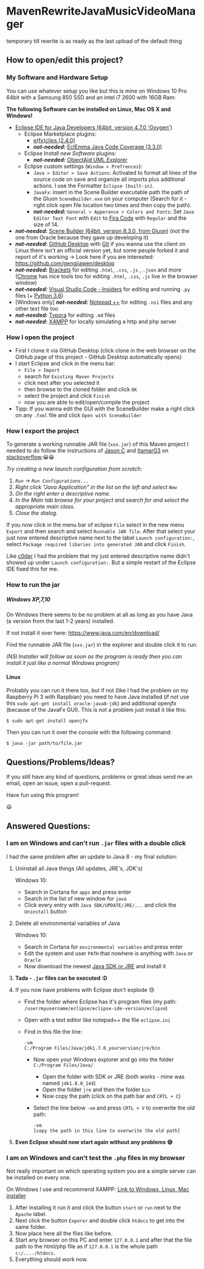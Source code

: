 # MavenRewriteJavaMusicVideoManager
temporary till rewrite is as ready as the last upload of the default thing

## How to open/edit this project?

### My Software and Hardware Setup

You can use whatever setup you like but this is mine on Windows 10 Pro 64bit with a Samsung 850 SSD and an intel i7 2600 with 16GB Ram:

**The following Software can be installed on Linux, Mac OS X and Windows!**

- [Eclipse IDE for Java Developers (64bit, version 4.7.0 'Oxygen')](https://www.eclipse.org/downloads/)
  - Eclipse Marketplace plugins:
    - [e(fx)clips (2.4.0)](http://marketplace.eclipse.org/content/efxclipse)
    - ***not-needed:*** [EclEmma Java Code Coverage (3.3.0)](http://marketplace.eclipse.org/content/eclemma-java-code-coverage)
  - Eclipse *Install new Software* plugins:
    - ***not-needed:*** [ObjectAid UML Explorer](http://www.objectaid.com/update/current)
  - Eclipse custom settings (`Window > Prefrences`):
    - `Java > Editor > Save Actions`: Activated to format all lines of the source code on save and organize all imports plus additional actions. I use the Formatter `Eclipse [built-in]`.
    - `JavaFx`: insert in the Scene Builder executable path the path of the Gluon `SceneBuilder.exe` on your computer (Search for it - right click open file location two times and then copy the path).
    - ***not-needed:***  `General > Apperance > Colors and Fonts`: Set `Java Editor Text Font` with `Edit` to [Fira Code](https://github.com/tonsky/FiraCode) with `Regular` and the size of 14.
- ***not-needed:*** [Scene Builder (64bit, version 8.3.0, from Gluon)](http://gluonhq.com/products/scene-builder/) (not the one from Oracle because they gave up developing it)
- ***not-needed:*** [GitHub Desktop](https://desktop.github.com/) with [Git](https://git-scm.com/downloads)
  if you wanna use the client on Linux there isn't an official version yet, but some people forked it and report of it's working -> Look here if you are interested: https://github.com/gengjiawen/desktop
- ***not-needed:*** [Brackets](http://brackets.io/) for editing `.html`,  `.css`, `.js` , `.json` and more
  ([Chrome](https://www.google.com/intl/en/chrome/browser/canary.html) has nice tools too for editing `.html`,  `.css`, `.js` live in the browser window)
- ***not-needed:*** [Visual Studio Code - Insiders](https://code.visualstudio.com/insiders) for editing and running `.py` files (+ [Python 3.6](https://www.python.org/downloads/))
- [Windows only] ***not-needed:*** [Notepad ++](https://notepad-plus-plus.org/) for editing `.nsi` files and any other text file too
- ***not-needed:*** [Typora](https://typora.io/) for editing `.md` files
- ***not-needed:*** [XAMPP](https://www.apachefriends.org/download.html) for locally simulating a http and php server

### How I open the project

- First I clone it via GitHub Desktop (click clone in the web browser on the GitHub page of this project - GitHub Desktop automatically opens)
- I start Eclipse and click in the menu bar:
  - `File > Import`
  - search for `Existing Maven Projects`
  - click next after you selected it
  - then browse to the cloned folder and click `OK`
  - select the project and click `Finish`
  - now you are able to edit/open/compile the project
- Tipp: If you wanna edit the GUI with the SceneBuilder make a right click on any `.fxml` file and click `Open with SceneBuilder`

### How I export the project

To generate a working runnable JAR file (`xxx.jar`) of this Maven project I needed to do follow the instructions of [Jason C](https://stackoverflow.com/users/616460/jason-c) and [ItamarG3](https://stackoverflow.com/users/3625036/itamarg3) on [stackoverflow](https://stackoverflow.com/a/18218809/7827128)::grinning::grinning:

*Try creating a new launch configuration from scratch:*

1. *`Run` -> `Run Configurations...`*
2. *Right click "Java Application" in the list on the left and select `New`*
3. *On the right enter a descriptive name.*
4. *In the Main tab browse for your project and search for and select the appropriate main class.*
5. *Close the dialog.*

If you now click in the menu bar of eclipse `File` select in the new menu `Export` and then search and select `Runnable JAR file`. After that select your just now entered descriptive name next to the label `Launch configuration:`, select `Package required libaries into generated JAR` and click `Finish`.

Like [c0der](https://stackoverflow.com/a/43454265/7827128) I had the problem that my just entered descriptive name didn't showed up under `Launch configuration:`. But a simple restart of the Eclipse IDE fixed this for me.

### How to run the jar

##### Windows XP,7,10

On Windows there seems to be no problem at all as long as you have Java (a version from the last 1-2 years) installed.

If not install it over here: https://www.java.com/en/download/

Find the runnable JAR file (`xxx.jar`) in the explorer and double click it to run.

*(NSI Installer will follow as soon as the program is ready then you can install it just like a normal Windows program)*

#### Linux

Probably you can run it there too, but if not (like I had the problem on my Raspberry Pi 3 with Raspbian) you need to have Java installed (if not use this `sudo apt-get install oracle-java8-jdk`) and additional openjfx (because of the JavaFx GUI). This is not a problem just install it like this:

```
$ sudo apt-get install openjfx
```

Then you can run it over the console with the following command:

```
$ java -jar path/to/file.jar
```



## Questions/Problems/Ideas?

If you still have any kind of questions, problems or great ideas send me an email, open an issue, open a pull-request.

Have fun using this program!

 :smiley:



## Answered Questions:

### I am on Windows and can't run `.jar` files with a double click

I had the same problem after an update to Java 8 - my final solution:

1. Uninstall all Java things (All updates, JRE's, JDK's)

   Windows 10:

   * Search in Cortana for `apps` and press enter
   * Search in the list of new window for `java`
   * Click every entry with `Java SDK/UPDATE/JRE/...` and click the `Uninstall` button

2. Delete all environmental variables of Java

   Windows 10:

   - Search in Cortana for `environmental variables` and press enter
   - Edit the system and user `PATH` that nowhere is anything with `Java` or `Oracle`
   - Now download the newest [Java SDK or JRE](http://www.oracle.com/technetwork/pt/java/javase/downloads/jdk8-downloads-2133151.html) and install it

3. **Tada - `.jar` files can be executed :D**

4. If you now have problems with Eclipse don't explode :sweat:

   * Find the folder where Eclipse has it's program files (my path: `/user/myusername/eclipse/eclipse-ide-version/eclipse`)

   * Open with a text editor like notepad++ the file `eclipse.ini`

   * Find in this file the line:

     ```
     -vm
     C:/Program Files/Java/jdk1.7.0_yourversion/jre/bin
     ```

     * Now open your Windows explorer and go into the folder `C:/Program Files/Java/`

       * Open the folder with SDK or JRE (both works - mine was named `jdk1.8.0_144`)
       * Open the folder `jre` and then the folder `bin`
       * Now copy the path (click on the path bar and `CRTL + C`)

     * Select the line below `-vm` and press `CRTL + V` to overwrite the *old* path: 

       ```
       -vm
       [copy the path in this line to overwrite the old path]
       ```

5. **Even Eclipse should now start again without any problems :smile:**

### I am on Windows and can't test the `.php` files in my browser

Not really important on which operating system you are a simple server can be installed on every one.

On Windows I use and recommend XAMPP: [Link to Windows, Linux, Mac installer](https://www.apachefriends.org/download.html)

1. After installing it run it and click the button `start` or `run` next to the `Apache` label.
2. Next click the button `Exporer` and double click `htdocs` to get into the same folder.
3. Now place here all the files like before.
4. Start any browser on this PC and enter `127.0.0.1` and after that the file path to the html/php file as if `127.0.0.1` is the whole path `c:/..../htdocs`.
5. Everything should work now.